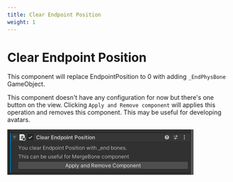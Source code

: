 ```yaml
---
title: Clear Endpoint Position
weight: 1
---
```


# Clear Endpoint Position

This component will replace EndpointPosition to 0 with adding `_EndPhysBone` GameObject.

This component doesn't have any configuration for now but there's one button on the view.
Clicking `Apply and Remove component` will applies this operation and removes this component.
This may be useful for developing avatars.

<img src="component.png" width="427">

